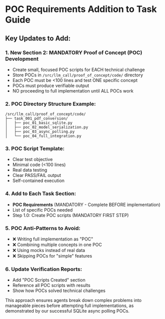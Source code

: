 # POC Requirements Addition to Task Guide

## Key Updates to Add:

### 1. New Section 2: MANDATORY Proof of Concept (POC) Development
- Create small, focused POC scripts for EACH technical challenge
- Store POCs in `/src/llm_call/proof_of_concept/code/` directory
- Each POC must be <100 lines and test ONE specific concept
- POCs must produce verifiable output
- NO proceeding to full implementation until ALL POCs work

### 2. POC Directory Structure Example:
```
/src/llm_call/proof_of_concept/code/
├── task_001_pdf_conversion/
│   ├── poc_01_basic_sqlite.py
│   ├── poc_02_model_serialization.py
│   ├── poc_03_async_polling.py
│   └── poc_04_full_integration.py
```

### 3. POC Script Template:
- Clear test objective
- Minimal code (<100 lines)
- Real data testing
- Clear PASS/FAIL output
- Self-contained execution

### 4. Add to Each Task Section:
- **POC Requirements** (MANDATORY - Complete BEFORE implementation)
- List of specific POCs needed
- Step 1.0: Create POC scripts (MANDATORY FIRST STEP)

### 5. POC Anti-Patterns to Avoid:
- ❌ Writing full implementation as "POC"
- ❌ Combining multiple concepts in one POC
- ❌ Using mocks instead of real data
- ❌ Skipping POCs for "simple" features

### 6. Update Verification Reports:
- Add "POC Scripts Created" section
- Reference all POC scripts with results
- Show how POCs solved technical challenges

This approach ensures agents break down complex problems into manageable pieces before attempting full implementations, as demonstrated by our successful SQLite async polling POCs.
